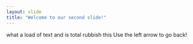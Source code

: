```yaml
---
layout: slide
title: "Welcome to our second slide!"
---
```

what a load of 
text and
is total
rubbish this
Use the left arrow to go back!
